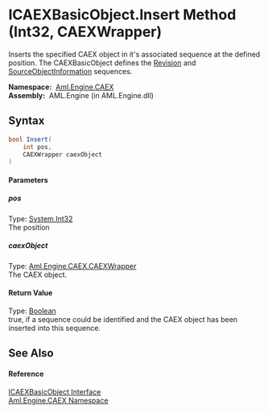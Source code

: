 ICAEXBasicObject.Insert Method (Int32, CAEXWrapper)
===================================================
Inserts the specified CAEX object in it's associated sequence at the defined position. The CAEXBasicObject defines the [Revision][1] and [SourceObjectInformation][2] sequences.

  **Namespace:**  [Aml.Engine.CAEX][3]  
  **Assembly:**  AML.Engine (in AML.Engine.dll)

Syntax
------

```csharp
bool Insert(
	int pos,
	CAEXWrapper caexObject
)
```

#### Parameters

##### *pos*
Type: [System.Int32][4]  
The position

##### *caexObject*
Type: [Aml.Engine.CAEX.CAEXWrapper][5]  
The CAEX object.

#### Return Value
Type: [Boolean][6]  
 true, if a sequence could be identified and the CAEX object has been inserted into this sequence. 

See Also
--------

#### Reference
[ICAEXBasicObject Interface][7]  
[Aml.Engine.CAEX Namespace][3]  

[1]: Revision.md
[2]: SourceObjectInformation.md
[3]: ../README.md
[4]: https://docs.microsoft.com/dotnet/api/system.int32
[5]: ../CAEXWrapper/README.md
[6]: https://docs.microsoft.com/dotnet/api/system.boolean
[7]: README.md
[8]: https://www.automationml.org
[9]: ../../icons/logoShade.png